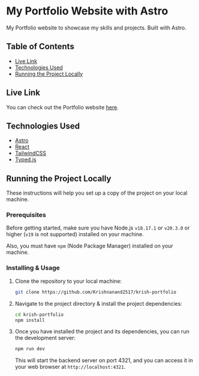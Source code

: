 # My Portfolio Website with Astro

My Portfolio website to showcase my skills and projects. Built with Astro.

## Table of Contents

- [Live Link](#live-link)
- [Technologies Used](#technologies-used)
- [Running the Project Locally](#running-the-project-locally)

## Live Link

You can check out the Portfolio website [here](link-yet-to-be-added).

## Technologies Used

- [Astro](https://astro.build/)
- [React](https://react.dev/)
- [TailwindCSS](https://tailwindcss.com/)
- [Typed.js](https://github.com/mattboldt/typed.js/)

## Running the Project Locally

These instructions will help you set up a copy of the project on your local machine.

### Prerequisites

Before getting started, make sure you have Node.js `v18.17.1` or `v20.3.0` or higher (`v19` is not supported) installed on your machine.

Also, you must have `npm` (Node Package Manager) installed on your machine.

### Installing & Usage

1. Clone the repository to your local machine:

   ```bash
   git clone https://github.com/Krishnanand2517/krish-portfolio
   ```

1. Navigate to the project directory & install the project dependencies:

   ```bash
   cd krish-portfolio
   npm install
   ```

1. Once you have installed the project and its dependencies, you can run the development server:

   ```bash
   npm run dev
   ```

   This will start the backend server on port 4321, and you can access it in your web browser at `http://localhost:4321`.
